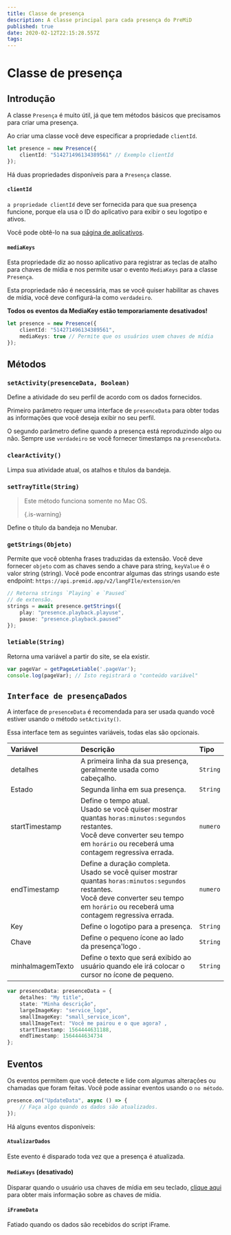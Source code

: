 ```yaml
---
title: Classe de presença
description: A classe principal para cada presença do PreMiD
published: true
date: 2020-02-12T22:15:28.557Z
tags:
---
```


# Classe de presença

## Introdução

A classe `Presença` é muito útil, já que tem métodos básicos que precisamos para criar uma presença.

 Ao criar uma classe você deve especificar a propriedade `clientId`.

```typescript
let presence = new Presence({
    clientId: "514271496134389561" // Exemplo clientId
});
```

Há duas propriedades disponíveis para a `Presença` classe.

#### `clientId`

`a propriedade clientId` deve ser fornecida para que sua presença funcione, porque ela usa o ID do aplicativo para exibir o seu logotipo e ativos.

Você pode obtê-lo na sua [página de aplicativos](https://discordapp.com/developers/applications).

#### `mediaKeys`

Esta propriedade diz ao nosso aplicativo para registrar as teclas de atalho para chaves de mídia e nos permite usar o evento `MediaKeys` para a classe `Presença`.

Esta propriedade não é necessária, mas se você quiser habilitar as chaves de mídia, você deve configurá-la como `verdadeiro`.

**Todos os eventos da MediaKey estão temporariamente desativados!**

```typescript
let presence = new Presence({
    clientId: "514271496134389561",
    mediaKeys: true // Permite que os usuários usem chaves de mídia
});
```

## Métodos

### `setActivity(presenceData, Boolean)`

Define a atividade do seu perfil de acordo com os dados fornecidos.

Primeiro parâmetro requer uma interface de `presenceData` para obter todas as informações que você deseja exibir no seu perfil.

O segundo parâmetro define quando a presença está reproduzindo algo ou não. Sempre use `verdadeiro` se você fornecer timestamps na `presenceData`.

### `clearActivity()`

Limpa sua atividade atual, os atalhos e títulos da bandeja.

### `setTrayTitle(String)`

> Este método funciona somente no Mac OS. 
> 
> {.is-warning}

Define o título da bandeja no Menubar.

### `getStrings(Objeto)`

Permite que você obtenha frases traduzidas da extensão. Você deve fornecer `objeto` com as chaves sendo a chave para string, `keyValue` é o valor string (string). Você pode encontrar algumas das strings usando este endpoint: `https://api.premid.app/v2/langFIle/extension/en`

```typescript
// Retorna strings `Playing` e `Paused`
// de extensão.
strings = await presence.getStrings({
    play: "presence.playback.playuse",
    pause: "presence.playback.paused"
});
```

### `letiable(String)`

Retorna uma variável a partir do site, se ela existir.

```typescript
var pageVar = getPageLetiable('.pageVar');
console.log(pageVar); // Isto registrará o "conteúdo variável"
```

## `Interface de presençaDados`

A interface de `presenceData` é recomendada para ser usada quando você estiver usando o método `setActivity()`.

Essa interface tem as seguintes variáveis, todas elas são opcionais.

<table>
  <thead>
    <tr>
      <th style="text-align:left">Variável</th>
      <th style="text-align:left">Descrição</th>
      <th style="text-align:left">Tipo</th>
    </tr>
  </thead>
  <tbody>
    <tr>
      <td style="text-align:left">detalhes</td>
      <td style="text-align:left">A primeira linha da sua presença, geralmente usada como cabeçalho.</td>
      <td style="text-align:left"><code>String</code>
      </td>
    </tr>
    <tr>
      <td style="text-align:left">Estado</td>
      <td style="text-align:left">Segunda linha em sua presença.</td>
      <td style="text-align:left"><code>String</code>
      </td>
    </tr>
    <tr>
      <td style="text-align:left">startTimestamp</td>
      <td style="text-align:left">Define o tempo atual.<br>
        Usado se você quiser mostrar quantas <code>horas:minutos:segundos</code> restantes.
          <br>Você deve converter seu tempo em <code>horário</code> ou receberá uma
          contagem regressiva errada.
      </td>
      <td style="text-align:left"><code>numero</code>
      </td>
    </tr>
    <tr>
      <td style="text-align:left">endTimestamp</td>
      <td style="text-align:left">Define a duração completa.
        <br>Usado se você quiser mostrar quantas <code>horas:minutos:segundos</code> restantes.
          <br>Você deve converter seu tempo em <code>horário</code> ou receberá uma
          contagem regressiva errada.
      </td>
      <td style="text-align:left"><code>numero</code>
      </td>
    </tr>
    <tr>
      <td style="text-align:left">Key</td>
      <td style="text-align:left">Define o logotipo para a presença.</td>
      <td style="text-align:left"><code>String</code>
      </td>
    </tr>
    <tr>
      <td style="text-align:left">Chave</td>
      <td style="text-align:left">Define o pequeno ícone ao lado da presença&apos;logo .</td>
      <td style="text-align:left"><code>String</code>
      </td>
    </tr>
    <tr>
      <td style="text-align:left">minhaImagemTexto</td>
      <td style="text-align:left">Define o texto que será exibido ao usuário quando ele irá colocar o cursor no ícone de
        pequeno.</td>
      <td style="text-align:left"><code>String</code>
      </td>
    </tr>
  </tbody>
</table>

```typescript
var presenceData: presenceData = {
    detalhes: "My title",
    state: "Minha descrição",
    largeImageKey: "service_logo",
    smallImageKey: "small_service_icon",
    smallImageText: "Você me pairou e o que agora? ,
    startTimestamp: 1564444631188,
    endTimestamp: 1564444634734
};
```

## Eventos

Os eventos permitem que você detecte e lide com algumas alterações ou chamadas que foram feitas. Você pode assinar eventos usando o `no método`.

```typescript
presence.on("UpdateData", async () => {
    // Faça algo quando os dados são atualizados.
});
```

Há alguns eventos disponíveis:

#### `AtualizarDados`

Este evento é disparado toda vez que a presença é atualizada.

#### `MediaKeys` (desativado)

Disparar quando o usuário usa chaves de mídia em seu teclado, [clique aqui](/dev/presence/class#mediakeys) para obter mais informação sobre as chaves de mídia.

#### `iFrameData`

Fatiado quando os dados são recebidos do script iFrame.
